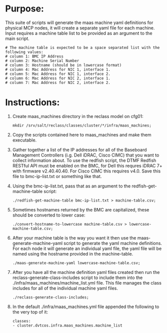 # Purpose:

This suite of scripts will generate the maas machine yaml definitions for physical MCP nodes,
it will create a separate yaml file for each machine. Input requires a machine table list to be
provided as an argument to the main script.

```
# The machine table is expected to be a space separated list with the following values:
# column 1: BMC IP Address
# column 2: Machine Serial Number
# column 3: Hostname (should be in lowercase format)
# column 4: Mac Address for NIC 1, interface 1.
# column 5: Mac Address for NIC 1, interface 2.
# column 6: Mac Address for NIC 2, interface 1.
# column 7: Mac Address for NIC 2, interface 2.
```

#  Instructions:

1. Create maas_machines directory in the reclass model on cfg01:

   ```
   mkdir /srv/salt/reclass/classes/cluster/*/infra/maas_machines;
   ```

2. Copy the scripts contained here to maas_machines and make them executable.

3. Gather together a list of the IP addresses for all of the Baseboard Management Controllers (i.g. Dell iDRAC, Cisco CIMC) that you want to collect information about. To use the redfish script, the DTMF Redfish RESTful API must be enabled on the BMC, for Dell this requres iDRAC 7+ with firmware v2.40.40.40. For Cisco CIMC this requires v4.0. Save this file to bmc-ip-list.txt or something like that.

4. Using the bmc-ip-list.txt, pass that as an argument to the redfish-get-machine-table script:

   ```
   ./redfish-get-machine-table bmc-ip-list.txt > machine-table.csv;
   ```

5. Sometimes hostnames returned by the BMC are capitalized, these should be converted to lower case:

   ```
   ./convert-hostname-to-lowercase machine-table.csv > lowercase-machine-table.csv;
   ```

6. After your machine table is the way you want it then use the maas-generate-machine-yaml script to generate the yaml machine definitions. For each node it will generate an individual yaml file, the yaml file will be named using the hostname provided in the machine-table.

   ```
   ./maas-generate-machine-yaml lowercase-machine-table.csv;
   ```

7. After you have all the machine definition yaml files created then run the reclass-generate-class-includes script to include them into the ./infra/maas_machines/machine_list.yml file. This file manages the class includes for all of the individual machine yaml files.

   ```
   ./reclass-generate-class-includes;
   ```

9. In the default ./infra/maas_machines.yml file appended the following to the very top of it:

   ```
   classes:
   - cluster.dvtcos.infra.maas_machines.machine_list
   ```

  
